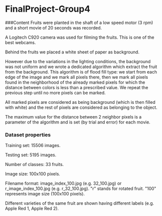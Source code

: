 # FinalProject-Group4

###Content
Fruits were planted in the shaft of a low speed motor (3 rpm) and a short movie of 20 seconds was recorded.

A Logitech C920 camera was used for filming the fruits. This is one of the best webcams.

Behind the fruits we placed a white sheet of paper as background.

However due to the variations in the lighting conditions, the background was not uniform and we wrote a dedicated algorithm which extract the fruit from the background. This algorithm is of flood fill type: we start from each edge of the image and we mark all pixels there, then we mark all pixels found in the neighborhood of the already marked pixels for which the distance between colors is less than a prescribed value. We repeat the previous step until no more pixels can be marked.

All marked pixels are considered as being background (which is then filled with white) and the rest of pixels are considered as belonging to the object.

The maximum value for the distance between 2 neighbor pixels is a parameter of the algorithm and is set (by trial and error) for each movie.

### Dataset properties
Training set: 15506 images.

Testing set: 5195 images.

Number of classes: 33 fruits.

Image size: 100x100 pixels.

Filename format: image_index_100.jpg (e.g. 32_100.jpg) or r_image_index_100.jpg (e.g. r_32_100.jpg). "r" stands for rotated fruit. "100" represents image size (100x100 pixels).

Different varieties of the same fruit are shown having different labels (e.g. Apple Red 1, Apple Red 2).
